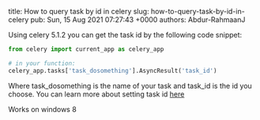 title: How to query task by id in celery
slug: how-to-query-task-by-id-in-celery
pub: Sun, 15 Aug 2021 07:27:43 +0000
authors: Abdur-RahmaanJ

Using celery 5.1.2 you can get the task id by the following code snippet:


```python
from celery import current_app as celery_app

# in your function:
celery_app.tasks['task_dosomething'].AsyncResult('task_id')


```


Where task\_dosomething is the name of your task and task\_id is the id you choose. You can learn more about setting task id [here](https://www.pythonkitchen.com/how-to-set-task-id-in-celery/)

Works on windows 8
